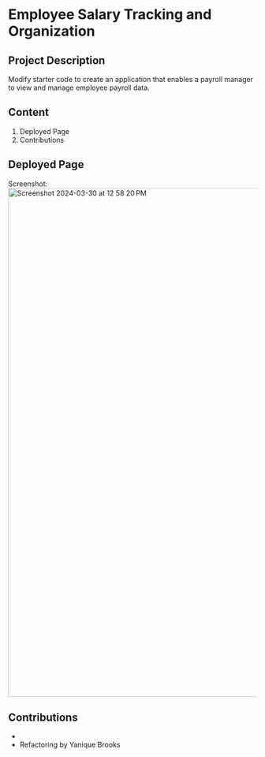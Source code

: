 # Employee Salary Tracking and Organization 

## Project Description
Modify starter code to create an application that enables a payroll manager to view and manage employee payroll data.
## Content
1. Deployed Page
2. Contributions

## Deployed Page


Screenshot:<img width="1033" alt="Screenshot 2024-03-30 at 12 58 20 PM" src="https://github.com/yaniquebro/all-yani/assets/158354516/9e26a2d0-89cb-4164-85b9-862199cff99b">


## Contributions 
* 
* Refactoring by Yanique Brooks
